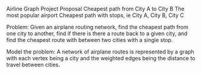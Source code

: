 Airline Graph Project Proposal
Cheapest path from City A to City B
The most popular airport
Cheapest path with stops, ie City A, City B, City C


Problem: Given an airplane routing network, find the cheapest path from one city to another, find if there is there a route back to a given city, and find the cheapest route with between two cities with a single stop.

Model the problem: A network of airplane routes is represented by a graph with each vertex being a city and the weighted edges being the distance to travel between cities.
